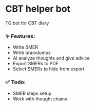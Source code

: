# CBT helper bot

TG bot for CBT diary  

### :sparkles: Features:

- Write SMER 
- Write braindumps
- AI analyze thoughts and give advice
- Export SMERs to PDF
- Select SMERs to hide from export

### ✅ Todo:

- SMER steps setup
- Work with thought chains

